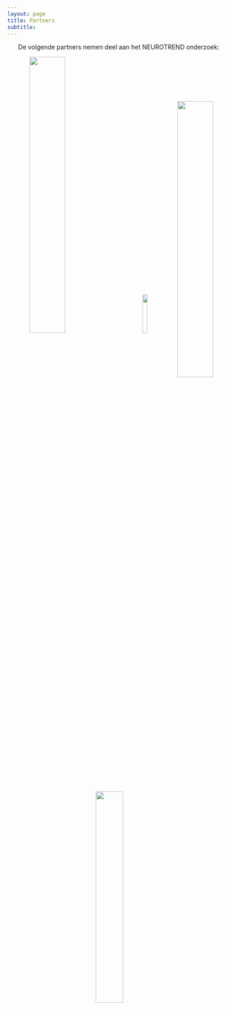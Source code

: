 ```yaml
---
layout: page
title: Partners
subtitle:
---
```


<div align = "center"> 
<p>
De volgende partners nemen deel aan het NEUROTREND onderzoek:
<br>
</p>
</div>


<img src="{{ 'img/tuelogo.png' | relative_url }}"  style="position:relative; left:50px; top:0px; width:40%" />
<img src="{{ 'img/philipslogo.png' | relative_url }}"  style="position:relative; left:100px; top:0px; width:15%" />
<img src="{{ 'img/kempenhaeghelogo.png' | relative_url }}"   style="position:relative; left:100px; top:100px; width:40%" />
<img src="{{ 'img/eindhovenenginelogo.png' | relative_url }}"  style="position:relative; left:200px; top:100px; width:35%" />
